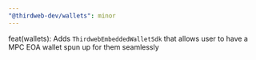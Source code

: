 ```yaml
---
"@thirdweb-dev/wallets": minor
---
```


feat(wallets): Adds `ThirdwebEmbeddedWalletSdk` that allows user to have a MPC EOA wallet spun up for them seamlessly
